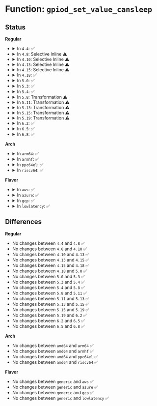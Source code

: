 # Function: <code>gpiod_set_value_cansleep</code>

## Status
<b>Regular</b>
<ul>
<li>
<details>
<summary>In <code>4.4</code>: ✅</summary>

```c
void gpiod_set_value_cansleep(struct gpio_desc *desc, int value);
```

**Collision:** Unique Global

**Inline:** No

**Transformation:** False

**Instances:**

```
In drivers/gpio/gpiolib.c (ffffffff81426490)
Location: drivers/gpio/gpiolib.c:1727
Inline: False
Direct callers:
  - drivers/gpio/gpiolib-sysfs.c:value_store
  - drivers/regulator/core.c:regulator_ena_gpio_ctrl
  - drivers/regulator/core.c:regulator_ena_gpio_ctrl
```
**Symbols:**

```
ffffffff81426490-ffffffff814264c2: gpiod_set_value_cansleep (STB_GLOBAL)
```
</details>
</li>
<li>
<details>
<summary>In <code>4.8</code>: Selective Inline ⚠️</summary>

```c
void gpiod_set_value_cansleep(struct gpio_desc *desc, int value);
```

**Collision:** Unique Global

**Inline:** Selective

**Transformation:** False

**Instances:**

```
In drivers/gpio/gpiolib.c (ffffffff8146fc70)
Location: drivers/gpio/gpiolib.c:2734
Inline: True
Direct callers:
  - drivers/gpio/gpiolib-sysfs.c:value_store
  - drivers/regulator/core.c:regulator_ena_gpio_ctrl
  - drivers/regulator/core.c:regulator_ena_gpio_ctrl
```
**Symbols:**

```
ffffffff8146fc70-ffffffff8146fd03: gpiod_set_value_cansleep (STB_GLOBAL)
```
</details>
</li>
<li>
<details>
<summary>In <code>4.10</code>: Selective Inline ⚠️</summary>

```c
void gpiod_set_value_cansleep(struct gpio_desc *desc, int value);
```

**Collision:** Unique Global

**Inline:** Selective

**Transformation:** False

**Instances:**

```
In drivers/gpio/gpiolib.c (ffffffff81491fe0)
Location: drivers/gpio/gpiolib.c:2943
Inline: True
Direct callers:
  - drivers/gpio/gpiolib-sysfs.c:value_store
  - drivers/regulator/core.c:regulator_ena_gpio_ctrl
  - drivers/regulator/core.c:regulator_ena_gpio_ctrl
  - drivers/input/touchscreen/elants_i2c.c:elants_i2c_power_off
  - drivers/input/touchscreen/elants_i2c.c:elants_i2c_power_on
  - drivers/input/touchscreen/elants_i2c.c:elants_i2c_power_on
  - drivers/input/touchscreen/elants_i2c.c:elants_i2c_power_on
```
**Symbols:**

```
ffffffff81491fe0-ffffffff81492073: gpiod_set_value_cansleep (STB_GLOBAL)
```
</details>
</li>
<li>
<details>
<summary>In <code>4.13</code>: Selective Inline ⚠️</summary>

```c
void gpiod_set_value_cansleep(struct gpio_desc *desc, int value);
```

**Collision:** Unique Global

**Inline:** Selective

**Transformation:** False

**Instances:**

```
In drivers/gpio/gpiolib.c (ffffffff8149bc00)
Location: drivers/gpio/gpiolib.c:2950
Inline: True
Direct callers:
  - drivers/gpio/gpiolib-sysfs.c:value_store
  - drivers/regulator/core.c:regulator_ena_gpio_ctrl
  - drivers/regulator/core.c:regulator_ena_gpio_ctrl
  - drivers/net/phy/mdio_bus.c:__mdiobus_register
  - drivers/net/phy/mdio_bus.c:__mdiobus_register
  - drivers/net/phy/mdio_bus.c:__mdiobus_register
  - drivers/input/touchscreen/elants_i2c.c:elants_i2c_power_off
  - drivers/input/touchscreen/elants_i2c.c:elants_i2c_power_on
  - drivers/input/touchscreen/elants_i2c.c:elants_i2c_power_on
  - drivers/input/touchscreen/elants_i2c.c:elants_i2c_power_on
```
**Symbols:**

```
ffffffff8149bc00-ffffffff8149bc91: gpiod_set_value_cansleep (STB_GLOBAL)
```
</details>
</li>
<li>
<details>
<summary>In <code>4.15</code>: Selective Inline ⚠️</summary>

```c
void gpiod_set_value_cansleep(struct gpio_desc *desc, int value);
```

**Collision:** Unique Global

**Inline:** Selective

**Transformation:** False

**Instances:**

```
In drivers/gpio/gpiolib.c (ffffffff814d9eb0)
Location: drivers/gpio/gpiolib.c:3268
Inline: True
Direct callers:
  - drivers/gpio/gpiolib-sysfs.c:value_store
  - drivers/regulator/core.c:regulator_ena_gpio_ctrl
  - drivers/regulator/core.c:regulator_ena_gpio_ctrl
  - drivers/net/phy/mdio_bus.c:__mdiobus_register
  - drivers/net/phy/mdio_bus.c:__mdiobus_register
  - drivers/net/phy/mdio_bus.c:__mdiobus_register
  - drivers/input/touchscreen/elants_i2c.c:elants_i2c_power_off
  - drivers/input/touchscreen/elants_i2c.c:elants_i2c_power_on
  - drivers/input/touchscreen/elants_i2c.c:elants_i2c_power_on
  - drivers/input/touchscreen/elants_i2c.c:elants_i2c_power_on
```
**Symbols:**

```
ffffffff814d9eb0-ffffffff814d9f25: gpiod_set_value_cansleep (STB_GLOBAL)
```
</details>
</li>
<li>
<details>
<summary>In <code>4.18</code>: ✅</summary>

```c
void gpiod_set_value_cansleep(struct gpio_desc *desc, int value);
```

**Collision:** Unique Global

**Inline:** No

**Transformation:** False

**Instances:**

```
In drivers/gpio/gpiolib.c (ffffffff81508c40)
Location: drivers/gpio/gpiolib.c:3459
Inline: False
Direct callers:
  - drivers/gpio/gpiolib-sysfs.c:value_store
  - drivers/clk/clk-gpio.c:clk_gpio_mux_set_parent
  - drivers/regulator/core.c:regulator_ena_gpio_ctrl
  - drivers/regulator/core.c:regulator_ena_gpio_ctrl
  - drivers/net/phy/mdio_bus.c:__mdiobus_register
  - drivers/net/phy/mdio_bus.c:__mdiobus_register
  - drivers/net/phy/mdio_bus.c:__mdiobus_register
  - drivers/input/touchscreen/elants_i2c.c:elants_i2c_power_off
  - drivers/input/touchscreen/elants_i2c.c:elants_i2c_power_on
  - drivers/input/touchscreen/elants_i2c.c:elants_i2c_power_on
  - drivers/input/touchscreen/elants_i2c.c:elants_i2c_power_on
  - drivers/i2c/i2c-core-base.c:set_sda_gpio_value
  - drivers/i2c/i2c-core-base.c:set_scl_gpio_value
```
**Symbols:**

```
ffffffff81508c40-ffffffff81508c72: gpiod_set_value_cansleep (STB_GLOBAL)
```
</details>
</li>
<li>
<details>
<summary>In <code>5.0</code>: ✅</summary>

```c
void gpiod_set_value_cansleep(struct gpio_desc *desc, int value);
```

**Collision:** Unique Global

**Inline:** No

**Transformation:** False

**Instances:**

```
In drivers/gpio/gpiolib.c (ffffffff8151d550)
Location: drivers/gpio/gpiolib.c:3707
Inline: False
Direct callers:
  - drivers/gpio/gpiolib-sysfs.c:value_store
  - drivers/pci/controller/dwc/pci-meson.c:meson_pcie_host_init
  - drivers/pci/controller/dwc/pci-meson.c:meson_pcie_host_init
  - drivers/clk/clk-gpio.c:clk_gpio_mux_set_parent
  - drivers/regulator/core.c:regulator_ena_gpio_ctrl
  - drivers/regulator/core.c:regulator_ena_gpio_ctrl
  - drivers/net/phy/mdio_bus.c:__mdiobus_register
  - drivers/net/phy/mdio_bus.c:__mdiobus_register
  - drivers/net/phy/mdio_bus.c:__mdiobus_register
  - drivers/input/touchscreen/elants_i2c.c:elants_i2c_power_off
  - drivers/input/touchscreen/elants_i2c.c:elants_i2c_power_on
  - drivers/input/touchscreen/elants_i2c.c:elants_i2c_power_on
  - drivers/input/touchscreen/elants_i2c.c:elants_i2c_power_on
  - drivers/i2c/i2c-core-base.c:set_sda_gpio_value
  - drivers/i2c/i2c-core-base.c:set_scl_gpio_value
```
**Symbols:**

```
ffffffff8151d550-ffffffff8151d582: gpiod_set_value_cansleep (STB_GLOBAL)
```
</details>
</li>
<li>
<details>
<summary>In <code>5.3</code>: ✅</summary>

```c
void gpiod_set_value_cansleep(struct gpio_desc *desc, int value);
```

**Collision:** Unique Global

**Inline:** No

**Transformation:** False

**Instances:**

```
In drivers/gpio/gpiolib.c (ffffffff8154b5a0)
Location: drivers/gpio/gpiolib.c:3796
Inline: False
Direct callers:
  - drivers/gpio/gpiolib-sysfs.c:value_store
  - drivers/pci/controller/dwc/pci-meson.c:meson_pcie_host_init
  - drivers/pci/controller/dwc/pci-meson.c:meson_pcie_host_init
  - drivers/clk/clk-gpio.c:clk_gpio_mux_set_parent
  - drivers/clk/clk-gpio.c:clk_sleeping_gpio_gate_unprepare
  - drivers/clk/clk-gpio.c:clk_sleeping_gpio_gate_prepare
  - drivers/regulator/core.c:regulator_ena_gpio_ctrl
  - drivers/regulator/core.c:regulator_ena_gpio_ctrl
  - drivers/spi/spi.c:spi_set_cs
  - drivers/net/phy/mdio_bus.c:__mdiobus_register
  - drivers/net/phy/mdio_bus.c:__mdiobus_register
  - drivers/net/phy/mdio_bus.c:__mdiobus_register
  - drivers/input/touchscreen/elants_i2c.c:elants_i2c_power_off
  - drivers/input/touchscreen/elants_i2c.c:elants_i2c_power_on
  - drivers/input/touchscreen/elants_i2c.c:elants_i2c_power_on
  - drivers/input/touchscreen/elants_i2c.c:elants_i2c_power_on
  - drivers/i2c/i2c-core-base.c:set_sda_gpio_value
  - drivers/i2c/i2c-core-base.c:set_scl_gpio_value
```
**Symbols:**

```
ffffffff8154b5a0-ffffffff8154b5d4: gpiod_set_value_cansleep (STB_GLOBAL)
```
</details>
</li>
<li>
<details>
<summary>In <code>5.4</code>: ✅</summary>

```c
void gpiod_set_value_cansleep(struct gpio_desc *desc, int value);
```

**Collision:** Unique Global

**Inline:** No

**Transformation:** False

**Instances:**

```
In drivers/gpio/gpiolib.c (ffffffff8156c820)
Location: drivers/gpio/gpiolib.c:4150
Inline: False
Direct callers:
  - drivers/gpio/gpiolib-sysfs.c:value_store
  - drivers/clk/clk-gpio.c:clk_gpio_mux_set_parent
  - drivers/clk/clk-gpio.c:clk_sleeping_gpio_gate_unprepare
  - drivers/clk/clk-gpio.c:clk_sleeping_gpio_gate_prepare
  - drivers/regulator/core.c:regulator_ena_gpio_ctrl
  - drivers/regulator/core.c:regulator_ena_gpio_ctrl
  - drivers/spi/spi.c:spi_set_cs
  - drivers/net/phy/mdio_bus.c:__mdiobus_register
  - drivers/net/phy/mdio_bus.c:__mdiobus_register
  - drivers/net/phy/mdio_bus.c:__mdiobus_register
  - drivers/net/phy/mdio_device.c:mdio_device_reset
  - drivers/input/touchscreen/elants_i2c.c:elants_i2c_power_off
  - drivers/input/touchscreen/elants_i2c.c:elants_i2c_power_on
  - drivers/input/touchscreen/elants_i2c.c:elants_i2c_power_on
  - drivers/input/touchscreen/elants_i2c.c:elants_i2c_power_on
  - drivers/i2c/i2c-core-base.c:set_sda_gpio_value
  - drivers/i2c/i2c-core-base.c:set_scl_gpio_value
```
**Symbols:**

```
ffffffff8156c820-ffffffff8156c854: gpiod_set_value_cansleep (STB_GLOBAL)
```
</details>
</li>
<li>
<details>
<summary>In <code>5.8</code>: Transformation ⚠️</summary>

```c
void gpiod_set_value_cansleep(struct gpio_desc *desc, int value);
```

**Collision:** Unique Global

**Inline:** No

**Transformation:** True

**Instances:**

```
In drivers/gpio/gpiolib.c (0)
Location: drivers/gpio/gpiolib.c:4563
Inline: False
Direct callers:
  - drivers/gpio/gpiolib-sysfs.c:value_store
  - drivers/clk/clk-gpio.c:clk_sleeping_gpio_gate_unprepare
  - drivers/clk/clk-gpio.c:clk_sleeping_gpio_gate_prepare
  - drivers/spi/spi.c:spi_set_cs
  - drivers/net/phy/mdio_bus.c:__mdiobus_register
  - drivers/net/phy/mdio_bus.c:__mdiobus_register
  - drivers/net/phy/mdio_bus.c:__mdiobus_register
  - drivers/net/phy/mdio_device.c:mdio_device_reset
  - drivers/input/touchscreen/elants_i2c.c:elants_i2c_suspend
  - drivers/input/touchscreen/elants_i2c.c:elants_i2c_power_on
  - drivers/input/touchscreen/elants_i2c.c:elants_i2c_power_on
  - drivers/input/touchscreen/elants_i2c.c:elants_i2c_power_on
  - drivers/i2c/i2c-core-base.c:set_sda_gpio_value
  - drivers/i2c/i2c-core-base.c:set_scl_gpio_value
  - drivers/nvmem/core.c:nvmem_device_write
  - drivers/nvmem/core.c:nvmem_device_write
  - drivers/nvmem/core.c:nvmem_cell_write
  - drivers/nvmem/core.c:nvmem_cell_write
  - drivers/nvmem/core.c:bin_attr_nvmem_write
  - drivers/nvmem/core.c:bin_attr_nvmem_write
```
**Symbols:**

```
ffffffff816147ea-ffffffff8161483f: gpiod_set_value_cansleep.cold (STB_LOCAL)
ffffffff81610750-ffffffff816107a1: gpiod_set_value_cansleep (STB_GLOBAL)
```
</details>
</li>
<li>
<details>
<summary>In <code>5.11</code>: Transformation ⚠️</summary>

```c
void gpiod_set_value_cansleep(struct gpio_desc *desc, int value);
```

**Collision:** Unique Global

**Inline:** No

**Transformation:** True

**Instances:**

```
In drivers/gpio/gpiolib.c (0)
Location: drivers/gpio/gpiolib.c:3387
Inline: False
Direct callers:
  - drivers/gpio/gpiolib-sysfs.c:value_store
  - drivers/clk/clk-gpio.c:clk_sleeping_gpio_gate_unprepare
  - drivers/clk/clk-gpio.c:clk_sleeping_gpio_gate_prepare
  - drivers/spi/spi.c:spi_set_cs
  - drivers/net/phy/mdio_bus.c:__mdiobus_register
  - drivers/net/phy/mdio_bus.c:__mdiobus_register
  - drivers/net/phy/mdio_bus.c:__mdiobus_register
  - drivers/net/phy/mdio_device.c:mdio_device_reset
  - drivers/input/touchscreen/elants_i2c.c:elants_i2c_suspend
  - drivers/input/touchscreen/elants_i2c.c:elants_i2c_power_on
  - drivers/input/touchscreen/elants_i2c.c:elants_i2c_power_on
  - drivers/input/touchscreen/elants_i2c.c:elants_i2c_power_on
  - drivers/i2c/i2c-core-base.c:set_sda_gpio_value
  - drivers/i2c/i2c-core-base.c:set_scl_gpio_value
  - drivers/nvmem/core.c:nvmem_device_write
  - drivers/nvmem/core.c:nvmem_device_write
  - drivers/nvmem/core.c:nvmem_cell_write
  - drivers/nvmem/core.c:nvmem_cell_write
  - drivers/nvmem/core.c:bin_attr_nvmem_write
  - drivers/nvmem/core.c:bin_attr_nvmem_write
  - drivers/nvmem/core.c:nvmem_access_with_keepouts
  - drivers/nvmem/core.c:nvmem_access_with_keepouts
  - drivers/nvmem/core.c:nvmem_access_with_keepouts
  - drivers/nvmem/core.c:nvmem_access_with_keepouts
```
**Symbols:**

```
ffffffff81bf5f8c-ffffffff81bf5fe1: gpiod_set_value_cansleep.cold (STB_LOCAL)
ffffffff81636aa0-ffffffff81636af1: gpiod_set_value_cansleep (STB_GLOBAL)
```
</details>
</li>
<li>
<details>
<summary>In <code>5.13</code>: Transformation ⚠️</summary>

```c
void gpiod_set_value_cansleep(struct gpio_desc *desc, int value);
```

**Collision:** Unique Global

**Inline:** No

**Transformation:** True

**Instances:**

```
In drivers/gpio/gpiolib.c (0)
Location: drivers/gpio/gpiolib.c:3364
Inline: False
Direct callers:
  - drivers/gpio/gpiolib-sysfs.c:value_store
  - drivers/clk/clk-gpio.c:clk_sleeping_gpio_gate_unprepare
  - drivers/clk/clk-gpio.c:clk_sleeping_gpio_gate_prepare
  - drivers/spi/spi.c:spi_set_cs
  - drivers/spi/spi.c:spi_set_cs
  - drivers/net/phy/mdio_bus.c:__mdiobus_register
  - drivers/net/phy/mdio_bus.c:__mdiobus_register
  - drivers/net/phy/mdio_device.c:mdio_device_reset
  - drivers/input/touchscreen/elants_i2c.c:elants_i2c_suspend
  - drivers/input/touchscreen/elants_i2c.c:elants_i2c_power_on
  - drivers/input/touchscreen/elants_i2c.c:elants_i2c_power_on
  - drivers/input/touchscreen/elants_i2c.c:elants_i2c_power_on
  - drivers/i2c/i2c-core-base.c:set_sda_gpio_value
  - drivers/i2c/i2c-core-base.c:set_scl_gpio_value
  - drivers/nvmem/core.c:nvmem_device_write
  - drivers/nvmem/core.c:nvmem_device_write
  - drivers/nvmem/core.c:nvmem_cell_write
  - drivers/nvmem/core.c:nvmem_cell_write
  - drivers/nvmem/core.c:bin_attr_nvmem_write
  - drivers/nvmem/core.c:bin_attr_nvmem_write
  - drivers/nvmem/core.c:nvmem_access_with_keepouts
  - drivers/nvmem/core.c:nvmem_access_with_keepouts
  - drivers/nvmem/core.c:nvmem_access_with_keepouts
  - drivers/nvmem/core.c:nvmem_access_with_keepouts
```
**Symbols:**

```
ffffffff81be7e91-ffffffff81be7ee6: gpiod_set_value_cansleep.cold (STB_LOCAL)
ffffffff8161a410-ffffffff8161a461: gpiod_set_value_cansleep (STB_GLOBAL)
```
</details>
</li>
<li>
<details>
<summary>In <code>5.15</code>: Transformation ⚠️</summary>

```c
void gpiod_set_value_cansleep(struct gpio_desc *desc, int value);
```

**Collision:** Unique Global

**Inline:** No

**Transformation:** True

**Instances:**

```
In drivers/gpio/gpiolib.c (0)
Location: drivers/gpio/gpiolib.c:3423
Inline: False
Direct callers:
  - drivers/gpio/gpiolib-sysfs.c:value_store
  - drivers/clk/clk-gpio.c:clk_sleeping_gpio_gate_unprepare
  - drivers/clk/clk-gpio.c:clk_sleeping_gpio_gate_prepare
  - drivers/spi/spi.c:spi_set_cs
  - drivers/spi/spi.c:spi_set_cs
  - drivers/net/phy/mdio_bus.c:__mdiobus_register
  - drivers/net/phy/mdio_bus.c:__mdiobus_register
  - drivers/net/phy/mdio_device.c:mdio_device_reset
  - drivers/input/touchscreen/elants_i2c.c:elants_i2c_suspend
  - drivers/input/touchscreen/elants_i2c.c:elants_i2c_power_on
  - drivers/input/touchscreen/elants_i2c.c:elants_i2c_power_on
  - drivers/input/touchscreen/elants_i2c.c:elants_i2c_power_on
  - drivers/i2c/i2c-core-base.c:set_sda_gpio_value
  - drivers/i2c/i2c-core-base.c:set_scl_gpio_value
  - drivers/nvmem/core.c:nvmem_device_write
  - drivers/nvmem/core.c:nvmem_device_write
  - drivers/nvmem/core.c:nvmem_cell_write
  - drivers/nvmem/core.c:nvmem_cell_write
  - drivers/nvmem/core.c:bin_attr_nvmem_write
  - drivers/nvmem/core.c:bin_attr_nvmem_write
  - drivers/nvmem/core.c:nvmem_access_with_keepouts
  - drivers/nvmem/core.c:nvmem_access_with_keepouts
  - drivers/nvmem/core.c:nvmem_access_with_keepouts
  - drivers/nvmem/core.c:nvmem_access_with_keepouts
```
**Symbols:**

```
ffffffff81ce19bc-ffffffff81ce1a11: gpiod_set_value_cansleep.cold (STB_LOCAL)
ffffffff816897b0-ffffffff81689801: gpiod_set_value_cansleep (STB_GLOBAL)
```
</details>
</li>
<li>
<details>
<summary>In <code>5.19</code>: Transformation ⚠️</summary>

```c
void gpiod_set_value_cansleep(struct gpio_desc *desc, int value);
```

**Collision:** Unique Global

**Inline:** No

**Transformation:** True

**Instances:**

```
In drivers/gpio/gpiolib.c (0)
Location: drivers/gpio/gpiolib.c:3544
Inline: False
Direct callers:
  - drivers/gpio/gpiolib-sysfs.c:value_store
  - drivers/clk/clk-gpio.c:clk_sleeping_gpio_gate_unprepare
  - drivers/clk/clk-gpio.c:clk_sleeping_gpio_gate_prepare
  - drivers/spi/spi.c:spi_set_cs
  - drivers/spi/spi.c:spi_set_cs
  - drivers/net/phy/mdio_bus.c:__mdiobus_register
  - drivers/net/phy/mdio_bus.c:__mdiobus_register
  - drivers/net/phy/mdio_device.c:mdio_device_reset
  - drivers/input/touchscreen/elants_i2c.c:elants_i2c_suspend
  - drivers/input/touchscreen/elants_i2c.c:elants_i2c_probe
  - drivers/input/touchscreen/elants_i2c.c:elants_i2c_power_on
  - drivers/input/touchscreen/elants_i2c.c:elants_i2c_power_on
  - drivers/input/touchscreen/elants_i2c.c:elants_i2c_power_on
  - drivers/input/touchscreen/elants_i2c.c:elants_i2c_power_on
  - drivers/i2c/i2c-core-base.c:set_sda_gpio_value
  - drivers/i2c/i2c-core-base.c:set_scl_gpio_value
  - drivers/nvmem/core.c:nvmem_device_write
  - drivers/nvmem/core.c:nvmem_device_write
  - drivers/nvmem/core.c:__nvmem_cell_entry_write
  - drivers/nvmem/core.c:__nvmem_cell_entry_write
  - drivers/nvmem/core.c:bin_attr_nvmem_write
  - drivers/nvmem/core.c:bin_attr_nvmem_write
  - drivers/nvmem/core.c:nvmem_access_with_keepouts
  - drivers/nvmem/core.c:nvmem_access_with_keepouts
  - drivers/nvmem/core.c:nvmem_access_with_keepouts
  - drivers/nvmem/core.c:nvmem_access_with_keepouts
```
**Symbols:**

```
ffffffff81ea828c-ffffffff81ea82e0: gpiod_set_value_cansleep.cold (STB_LOCAL)
ffffffff817a6720-ffffffff817a6787: gpiod_set_value_cansleep (STB_GLOBAL)
```
</details>
</li>
<li>
<details>
<summary>In <code>6.2</code>: ✅</summary>

```c
void gpiod_set_value_cansleep(struct gpio_desc *desc, int value);
```

**Collision:** Unique Global

**Inline:** No

**Transformation:** False

**Instances:**

```
In drivers/gpio/gpiolib.c (ffffffff818be6b0)
Location: drivers/gpio/gpiolib.c:3614
Inline: False
Direct callers:
  - drivers/gpio/gpiolib-sysfs.c:value_store
  - drivers/clk/clk-gpio.c:clk_sleeping_gpio_gate_unprepare
  - drivers/clk/clk-gpio.c:clk_sleeping_gpio_gate_prepare
  - drivers/tty/serial/serial_core.c:uart_set_rs485_config
  - drivers/mfd/twl6040.c:twl6040_power
  - drivers/mfd/twl6040.c:twl6040_power
  - drivers/mfd/twl6040.c:twl6040_power
  - drivers/spi/spi.c:spi_set_cs
  - drivers/spi/spi.c:spi_set_cs
  - drivers/net/phy/mdio_bus.c:__mdiobus_register
  - drivers/net/phy/mdio_bus.c:__mdiobus_register
  - drivers/net/phy/mdio_device.c:mdio_device_reset
  - drivers/input/touchscreen/elants_i2c.c:elants_i2c_suspend
  - drivers/input/touchscreen/elants_i2c.c:elants_i2c_probe
  - drivers/input/touchscreen/elants_i2c.c:elants_i2c_power_on
  - drivers/i2c/i2c-core-base.c:set_sda_gpio_value
  - drivers/i2c/i2c-core-base.c:set_scl_gpio_value
  - drivers/nvmem/core.c:nvmem_device_write
  - drivers/nvmem/core.c:nvmem_device_write
  - drivers/nvmem/core.c:__nvmem_cell_entry_write
  - drivers/nvmem/core.c:__nvmem_cell_entry_write
  - drivers/nvmem/core.c:bin_attr_nvmem_write
  - drivers/nvmem/core.c:bin_attr_nvmem_write
  - drivers/nvmem/core.c:nvmem_access_with_keepouts
  - drivers/nvmem/core.c:nvmem_access_with_keepouts
  - drivers/nvmem/core.c:nvmem_access_with_keepouts
  - drivers/nvmem/core.c:nvmem_access_with_keepouts
```
**Symbols:**

```
ffffffff818be6b0-ffffffff818be74e: gpiod_set_value_cansleep (STB_GLOBAL)
```
</details>
</li>
<li>
<details>
<summary>In <code>6.5</code>: ✅</summary>

```c
void gpiod_set_value_cansleep(struct gpio_desc *desc, int value);
```

**Collision:** Unique Global

**Inline:** No

**Transformation:** False

**Instances:**

```
In drivers/gpio/gpiolib.c (ffffffff81901790)
Location: drivers/gpio/gpiolib.c:3655
Inline: False
Direct callers:
  - drivers/gpio/gpiolib-sysfs.c:value_store
  - drivers/clk/clk-gpio.c:clk_sleeping_gpio_gate_unprepare
  - drivers/clk/clk-gpio.c:clk_sleeping_gpio_gate_prepare
  - drivers/tty/serial/serial_core.c:uart_set_rs485_config
  - drivers/mfd/twl6040.c:twl6040_power
  - drivers/mfd/twl6040.c:twl6040_power
  - drivers/mfd/twl6040.c:twl6040_power
  - drivers/spi/spi.c:spi_set_cs
  - drivers/spi/spi.c:spi_set_cs
  - drivers/net/phy/mdio_bus.c:__mdiobus_register
  - drivers/net/phy/mdio_bus.c:__mdiobus_register
  - drivers/net/phy/mdio_device.c:mdio_device_reset
  - drivers/input/touchscreen/elants_i2c.c:elants_i2c_suspend
  - drivers/input/touchscreen/elants_i2c.c:elants_i2c_probe
  - drivers/input/touchscreen/elants_i2c.c:elants_i2c_power_on
  - drivers/i2c/i2c-core-base.c:set_sda_gpio_value
  - drivers/i2c/i2c-core-base.c:set_scl_gpio_value
  - drivers/nvmem/core.c:nvmem_device_write
  - drivers/nvmem/core.c:nvmem_device_write
  - drivers/nvmem/core.c:__nvmem_cell_entry_write
  - drivers/nvmem/core.c:__nvmem_cell_entry_write
  - drivers/nvmem/core.c:bin_attr_nvmem_write
  - drivers/nvmem/core.c:bin_attr_nvmem_write
  - drivers/nvmem/core.c:nvmem_access_with_keepouts
  - drivers/nvmem/core.c:nvmem_access_with_keepouts
  - drivers/nvmem/core.c:nvmem_access_with_keepouts
  - drivers/nvmem/core.c:nvmem_access_with_keepouts
```
**Symbols:**

```
ffffffff81901790-ffffffff8190183f: gpiod_set_value_cansleep (STB_GLOBAL)
```
</details>
</li>
<li>
<details>
<summary>In <code>6.8</code>: ✅</summary>

```c
void gpiod_set_value_cansleep(struct gpio_desc *desc, int value);
```

**Collision:** Unique Global

**Inline:** No

**Transformation:** False

**Instances:**

```
In drivers/gpio/gpiolib.c (ffffffff81949300)
Location: drivers/gpio/gpiolib.c:3848
Inline: False
Direct callers:
  - drivers/gpio/gpiolib-sysfs.c:value_store
  - drivers/clk/clk-gpio.c:clk_sleeping_gpio_gate_unprepare
  - drivers/clk/clk-gpio.c:clk_sleeping_gpio_gate_prepare
  - drivers/tty/serial/serial_core.c:uart_set_rs485_config
  - drivers/tty/serial/serial_core.c:uart_set_rs485_config
  - drivers/tty/serial/serial_core.c:uart_set_rs485_config
  - drivers/tty/serial/serial_core.c:uart_set_rs485_config
  - drivers/mfd/twl6040.c:twl6040_power
  - drivers/mfd/twl6040.c:twl6040_power
  - drivers/mfd/twl6040.c:twl6040_power
  - drivers/spi/spi.c:spi_set_cs
  - drivers/spi/spi.c:spi_set_cs
  - drivers/net/phy/mdio_bus.c:__mdiobus_register
  - drivers/net/phy/mdio_bus.c:__mdiobus_register
  - drivers/net/phy/mdio_device.c:mdio_device_reset
  - drivers/input/touchscreen/elants_i2c.c:elants_i2c_suspend
  - drivers/input/touchscreen/elants_i2c.c:elants_i2c_probe
  - drivers/input/touchscreen/elants_i2c.c:elants_i2c_power_on
  - drivers/i2c/i2c-core-base.c:set_sda_gpio_value
  - drivers/i2c/i2c-core-base.c:set_scl_gpio_value
  - drivers/nvmem/core.c:nvmem_device_write
  - drivers/nvmem/core.c:nvmem_device_write
  - drivers/nvmem/core.c:__nvmem_cell_entry_write
  - drivers/nvmem/core.c:__nvmem_cell_entry_write
  - drivers/nvmem/core.c:bin_attr_nvmem_write
  - drivers/nvmem/core.c:bin_attr_nvmem_write
  - drivers/nvmem/core.c:nvmem_access_with_keepouts
  - drivers/nvmem/core.c:nvmem_access_with_keepouts
  - drivers/nvmem/core.c:nvmem_access_with_keepouts
  - drivers/nvmem/core.c:nvmem_access_with_keepouts
```
**Symbols:**

```
ffffffff81949300-ffffffff81949392: gpiod_set_value_cansleep (STB_GLOBAL)
```
</details>
</li>
</ul>
<b>Arch</b>
<ul>
<li>
<details>
<summary>In <code>arm64</code>: ✅</summary>

```c
void gpiod_set_value_cansleep(struct gpio_desc *desc, int value);
```

**Collision:** Unique Global

**Inline:** No

**Transformation:** False

**Instances:**

```
In drivers/gpio/gpiolib.c (ffff8000106c2468)
Location: drivers/gpio/gpiolib.c:4150
Inline: False
Direct callers:
  - drivers/gpio/gpiolib-sysfs.c:value_store
  - drivers/pci/controller/dwc/pci-keystone.c:ks_pcie_probe
  - drivers/pci/controller/dwc/pcie-qcom.c:qcom_pcie_host_init
  - drivers/pci/controller/dwc/pcie-qcom.c:qcom_pcie_host_init
  - drivers/pci/controller/dwc/pcie-qcom.c:qcom_pcie_host_init
  - drivers/clk/clk-gpio.c:clk_gpio_mux_set_parent
  - drivers/clk/clk-gpio.c:clk_sleeping_gpio_gate_unprepare
  - drivers/clk/clk-gpio.c:clk_sleeping_gpio_gate_prepare
  - drivers/regulator/core.c:_regulator_do_disable
  - drivers/regulator/core.c:_regulator_do_enable
  - drivers/mfd/lochnagar-i2c.c:lochnagar_i2c_probe
  - drivers/spi/spi.c:spi_set_cs
  - drivers/net/phy/mdio_bus.c:__mdiobus_register
  - drivers/net/phy/mdio_bus.c:__mdiobus_register
  - drivers/net/phy/mdio_bus.c:__mdiobus_register
  - drivers/net/phy/mdio_device.c:mdio_device_reset
  - drivers/net/ethernet/smsc/smc91x.c:smc_drv_probe
  - drivers/net/ethernet/smsc/smc91x.c:smc_drv_probe
  - drivers/i2c/i2c-core-base.c:set_sda_gpio_value
  - drivers/i2c/i2c-core-base.c:set_scl_gpio_value
  - drivers/power/reset/gpio-poweroff.c:gpio_poweroff_do_poweroff
  - drivers/power/reset/gpio-poweroff.c:gpio_poweroff_do_poweroff
```
**Symbols:**

```
ffff8000106c2468-ffff8000106c24b8: gpiod_set_value_cansleep (STB_GLOBAL)
```
</details>
</li>
<li>
<details>
<summary>In <code>armhf</code>: ✅</summary>

```c
void gpiod_set_value_cansleep(struct gpio_desc *desc, int value);
```

**Collision:** Unique Global

**Inline:** No

**Transformation:** False

**Instances:**

```
In drivers/gpio/gpiolib.c (c0860394)
Location: drivers/gpio/gpiolib.c:4150
Inline: False
Direct callers:
  - drivers/gpio/gpiolib-sysfs.c:value_store
  - drivers/pci/controller/pci-mvebu.c:mvebu_pcie_probe
  - drivers/pci/controller/pci-mvebu.c:mvebu_pcie_probe
  - drivers/pci/controller/dwc/pcie-qcom.c:qcom_pcie_host_init
  - drivers/pci/controller/dwc/pcie-qcom.c:qcom_pcie_host_init
  - drivers/pci/controller/dwc/pcie-qcom.c:qcom_pcie_host_init
  - drivers/clk/clk-gpio.c:clk_gpio_mux_set_parent
  - drivers/clk/clk-gpio.c:clk_sleeping_gpio_gate_unprepare
  - drivers/clk/clk-gpio.c:clk_sleeping_gpio_gate_prepare
  - drivers/regulator/core.c:_regulator_do_disable
  - drivers/regulator/core.c:_regulator_do_enable
  - drivers/mfd/lochnagar-i2c.c:lochnagar_i2c_probe
  - drivers/spi/spi.c:spi_set_cs
  - drivers/net/phy/mdio_bus.c:__mdiobus_register
  - drivers/net/phy/mdio_bus.c:__mdiobus_register
  - drivers/net/phy/mdio_bus.c:__mdiobus_register
  - drivers/net/phy/mdio_device.c:mdio_device_reset
  - drivers/usb/phy/phy-generic.c:usb_gen_phy_init
  - drivers/usb/phy/phy-generic.c:usb_gen_phy_init
  - drivers/i2c/i2c-core-base.c:set_sda_gpio_value
  - drivers/i2c/i2c-core-base.c:set_scl_gpio_value
  - drivers/power/reset/gpio-poweroff.c:gpio_poweroff_do_poweroff
  - drivers/power/reset/gpio-poweroff.c:gpio_poweroff_do_poweroff
```
**Symbols:**

```
c0860394-c08603d4: gpiod_set_value_cansleep (STB_GLOBAL)
```
</details>
</li>
<li>
<details>
<summary>In <code>ppc64el</code>: ✅</summary>

```c
void gpiod_set_value_cansleep(struct gpio_desc *desc, int value);
```

**Collision:** Unique Global

**Inline:** No

**Transformation:** False

**Instances:**

```
In drivers/gpio/gpiolib.c (c00000000083db80)
Location: drivers/gpio/gpiolib.c:4150
Inline: False
Direct callers:
  - drivers/gpio/gpiolib-sysfs.c:value_store
  - drivers/regulator/core.c:_regulator_do_disable
  - drivers/regulator/core.c:_regulator_do_enable
  - drivers/mfd/lochnagar-i2c.c:lochnagar_i2c_probe
  - drivers/spi/spi.c:spi_set_cs
  - drivers/net/phy/mdio_bus.c:__mdiobus_register
  - drivers/net/phy/mdio_bus.c:__mdiobus_register
  - drivers/net/phy/mdio_bus.c:__mdiobus_register
  - drivers/net/phy/mdio_device.c:mdio_device_reset
  - drivers/i2c/i2c-core-base.c:set_sda_gpio_value
  - drivers/i2c/i2c-core-base.c:set_scl_gpio_value
  - drivers/power/reset/gpio-poweroff.c:gpio_poweroff_do_poweroff
  - drivers/power/reset/gpio-poweroff.c:gpio_poweroff_do_poweroff
```
**Symbols:**

```
c00000000083db80-c00000000083dbf8: gpiod_set_value_cansleep (STB_GLOBAL)
```
</details>
</li>
<li>
<details>
<summary>In <code>riscv64</code>: ✅</summary>

```c
void gpiod_set_value_cansleep(struct gpio_desc *desc, int value);
```

**Collision:** Unique Global

**Inline:** No

**Transformation:** False

**Instances:**

```
In drivers/gpio/gpiolib.c (ffffffe0004a70da)
Location: drivers/gpio/gpiolib.c:4150
Inline: False
Direct callers:
  - drivers/gpio/gpiolib-sysfs.c:value_store
  - drivers/clk/clk-gpio.c:clk_gpio_mux_set_parent
  - drivers/clk/clk-gpio.c:clk_sleeping_gpio_gate_unprepare
  - drivers/clk/clk-gpio.c:clk_sleeping_gpio_gate_prepare
  - drivers/regulator/core.c:_regulator_do_disable
  - drivers/regulator/core.c:_regulator_do_enable
  - drivers/mfd/lochnagar-i2c.c:lochnagar_i2c_probe
  - drivers/spi/spi.c:spi_set_cs
  - drivers/net/phy/mdio_bus.c:__mdiobus_register
  - drivers/net/phy/mdio_bus.c:__mdiobus_register
  - drivers/net/phy/mdio_bus.c:__mdiobus_register
  - drivers/net/phy/mdio_device.c:mdio_device_reset
  - drivers/i2c/i2c-core-base.c:set_sda_gpio_value
  - drivers/i2c/i2c-core-base.c:set_scl_gpio_value
  - drivers/power/reset/gpio-poweroff.c:gpio_poweroff_do_poweroff
  - drivers/power/reset/gpio-poweroff.c:gpio_poweroff_do_poweroff
```
**Symbols:**

```
ffffffe0004a70da-ffffffe0004a7122: gpiod_set_value_cansleep (STB_GLOBAL)
```
</details>
</li>
</ul>
<b>Flavor</b>
<ul>
<li>
<details>
<summary>In <code>aws</code>: ✅</summary>

```c
void gpiod_set_value_cansleep(struct gpio_desc *desc, int value);
```

**Collision:** Unique Global

**Inline:** No

**Transformation:** False

**Instances:**

```
In drivers/gpio/gpiolib.c (ffffffff81561fe0)
Location: drivers/gpio/gpiolib.c:4150
Inline: False
Direct callers:
  - drivers/gpio/gpiolib-sysfs.c:value_store
  - drivers/pci/controller/dwc/pci-meson.c:meson_pcie_host_init
  - drivers/pci/controller/dwc/pci-meson.c:meson_pcie_host_init
  - drivers/clk/clk-gpio.c:clk_gpio_mux_set_parent
  - drivers/clk/clk-gpio.c:clk_sleeping_gpio_gate_unprepare
  - drivers/clk/clk-gpio.c:clk_sleeping_gpio_gate_prepare
  - drivers/regulator/core.c:regulator_ena_gpio_ctrl
  - drivers/regulator/core.c:regulator_ena_gpio_ctrl
  - drivers/spi/spi.c:spi_set_cs
  - drivers/net/phy/mdio_bus.c:__mdiobus_register
  - drivers/net/phy/mdio_bus.c:__mdiobus_register
  - drivers/net/phy/mdio_bus.c:__mdiobus_register
  - drivers/net/phy/mdio_device.c:mdio_device_reset
```
**Symbols:**

```
ffffffff81561fe0-ffffffff81562014: gpiod_set_value_cansleep (STB_GLOBAL)
```
</details>
</li>
<li>
<details>
<summary>In <code>azure</code>: ✅</summary>

```c
void gpiod_set_value_cansleep(struct gpio_desc *desc, int value);
```

**Collision:** Unique Global

**Inline:** No

**Transformation:** False

**Instances:**

```
In drivers/gpio/gpiolib.c (ffffffff81552e30)
Location: drivers/gpio/gpiolib.c:4150
Inline: False
Direct callers:
  - drivers/gpio/gpiolib-sysfs.c:value_store
  - drivers/pci/controller/dwc/pci-meson.c:meson_pcie_host_init
  - drivers/pci/controller/dwc/pci-meson.c:meson_pcie_host_init
  - drivers/clk/clk-gpio.c:clk_gpio_mux_set_parent
  - drivers/clk/clk-gpio.c:clk_sleeping_gpio_gate_unprepare
  - drivers/clk/clk-gpio.c:clk_sleeping_gpio_gate_prepare
  - drivers/regulator/core.c:regulator_ena_gpio_ctrl
  - drivers/regulator/core.c:regulator_ena_gpio_ctrl
  - drivers/spi/spi.c:spi_set_cs
  - drivers/net/phy/mdio_bus.c:__mdiobus_register
  - drivers/net/phy/mdio_bus.c:__mdiobus_register
  - drivers/net/phy/mdio_bus.c:__mdiobus_register
  - drivers/net/phy/mdio_device.c:mdio_device_reset
```
**Symbols:**

```
ffffffff81552e30-ffffffff81552e64: gpiod_set_value_cansleep (STB_GLOBAL)
```
</details>
</li>
<li>
<details>
<summary>In <code>gcp</code>: ✅</summary>

```c
void gpiod_set_value_cansleep(struct gpio_desc *desc, int value);
```

**Collision:** Unique Global

**Inline:** No

**Transformation:** False

**Instances:**

```
In drivers/gpio/gpiolib.c (ffffffff81560b50)
Location: drivers/gpio/gpiolib.c:4150
Inline: False
Direct callers:
  - drivers/gpio/gpiolib-sysfs.c:value_store
  - drivers/pci/controller/dwc/pci-meson.c:meson_pcie_host_init
  - drivers/pci/controller/dwc/pci-meson.c:meson_pcie_host_init
  - drivers/clk/clk-gpio.c:clk_gpio_mux_set_parent
  - drivers/clk/clk-gpio.c:clk_sleeping_gpio_gate_unprepare
  - drivers/clk/clk-gpio.c:clk_sleeping_gpio_gate_prepare
  - drivers/regulator/core.c:regulator_ena_gpio_ctrl
  - drivers/regulator/core.c:regulator_ena_gpio_ctrl
  - drivers/spi/spi.c:spi_set_cs
  - drivers/net/phy/mdio_bus.c:__mdiobus_register
  - drivers/net/phy/mdio_bus.c:__mdiobus_register
  - drivers/net/phy/mdio_bus.c:__mdiobus_register
  - drivers/net/phy/mdio_device.c:mdio_device_reset
  - drivers/input/touchscreen/elants_i2c.c:elants_i2c_power_off
  - drivers/input/touchscreen/elants_i2c.c:elants_i2c_power_on
  - drivers/input/touchscreen/elants_i2c.c:elants_i2c_power_on
  - drivers/input/touchscreen/elants_i2c.c:elants_i2c_power_on
  - drivers/i2c/i2c-core-base.c:set_sda_gpio_value
  - drivers/i2c/i2c-core-base.c:set_scl_gpio_value
```
**Symbols:**

```
ffffffff81560b50-ffffffff81560b84: gpiod_set_value_cansleep (STB_GLOBAL)
```
</details>
</li>
<li>
<details>
<summary>In <code>lowlatency</code>: ✅</summary>

```c
void gpiod_set_value_cansleep(struct gpio_desc *desc, int value);
```

**Collision:** Unique Global

**Inline:** No

**Transformation:** False

**Instances:**

```
In drivers/gpio/gpiolib.c (ffffffff8157a9f0)
Location: drivers/gpio/gpiolib.c:4150
Inline: False
Direct callers:
  - drivers/gpio/gpiolib-sysfs.c:value_store
  - drivers/clk/clk-gpio.c:clk_gpio_mux_set_parent
  - drivers/clk/clk-gpio.c:clk_sleeping_gpio_gate_unprepare
  - drivers/clk/clk-gpio.c:clk_sleeping_gpio_gate_prepare
  - drivers/regulator/core.c:regulator_ena_gpio_ctrl
  - drivers/regulator/core.c:regulator_ena_gpio_ctrl
  - drivers/spi/spi.c:spi_set_cs
  - drivers/net/phy/mdio_bus.c:__mdiobus_register
  - drivers/net/phy/mdio_bus.c:__mdiobus_register
  - drivers/net/phy/mdio_bus.c:__mdiobus_register
  - drivers/net/phy/mdio_device.c:mdio_device_reset
  - drivers/input/touchscreen/elants_i2c.c:elants_i2c_power_off
  - drivers/input/touchscreen/elants_i2c.c:elants_i2c_power_on
  - drivers/input/touchscreen/elants_i2c.c:elants_i2c_power_on
  - drivers/input/touchscreen/elants_i2c.c:elants_i2c_power_on
  - drivers/i2c/i2c-core-base.c:set_sda_gpio_value
  - drivers/i2c/i2c-core-base.c:set_scl_gpio_value
```
**Symbols:**

```
ffffffff8157a9f0-ffffffff8157aa24: gpiod_set_value_cansleep (STB_GLOBAL)
```
</details>
</li>
</ul>

## Differences
<b>Regular</b>
<ul>
<li>
No changes between <code>4.4</code> and <code>4.8</code> ✅
</li>
<li>
No changes between <code>4.8</code> and <code>4.10</code> ✅
</li>
<li>
No changes between <code>4.10</code> and <code>4.13</code> ✅
</li>
<li>
No changes between <code>4.13</code> and <code>4.15</code> ✅
</li>
<li>
No changes between <code>4.15</code> and <code>4.18</code> ✅
</li>
<li>
No changes between <code>4.18</code> and <code>5.0</code> ✅
</li>
<li>
No changes between <code>5.0</code> and <code>5.3</code> ✅
</li>
<li>
No changes between <code>5.3</code> and <code>5.4</code> ✅
</li>
<li>
No changes between <code>5.4</code> and <code>5.8</code> ✅
</li>
<li>
No changes between <code>5.8</code> and <code>5.11</code> ✅
</li>
<li>
No changes between <code>5.11</code> and <code>5.13</code> ✅
</li>
<li>
No changes between <code>5.13</code> and <code>5.15</code> ✅
</li>
<li>
No changes between <code>5.15</code> and <code>5.19</code> ✅
</li>
<li>
No changes between <code>5.19</code> and <code>6.2</code> ✅
</li>
<li>
No changes between <code>6.2</code> and <code>6.5</code> ✅
</li>
<li>
No changes between <code>6.5</code> and <code>6.8</code> ✅
</li>
</ul>
<b>Arch</b>
<ul>
<li>
No changes between <code>amd64</code> and <code>arm64</code> ✅
</li>
<li>
No changes between <code>amd64</code> and <code>armhf</code> ✅
</li>
<li>
No changes between <code>amd64</code> and <code>ppc64el</code> ✅
</li>
<li>
No changes between <code>amd64</code> and <code>riscv64</code> ✅
</li>
</ul>
<b>Flavor</b>
<ul>
<li>
No changes between <code>generic</code> and <code>aws</code> ✅
</li>
<li>
No changes between <code>generic</code> and <code>azure</code> ✅
</li>
<li>
No changes between <code>generic</code> and <code>gcp</code> ✅
</li>
<li>
No changes between <code>generic</code> and <code>lowlatency</code> ✅
</li>
</ul>

